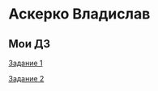 # Аскерко Владислав

## Мои ДЗ

[Задание 1](https://vladislav1300.github.io/intensive_html/ "ДЗ1")

[Задание 2](Vladislav1300.github.io/intensive_html_2/index.html "ДЗ2")
